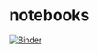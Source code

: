 # notebooks
[![Binder](https://mybinder.org/badge_logo.svg)](https://mybinder.org/v2/gh/Jerre1990/notebooks/main)
